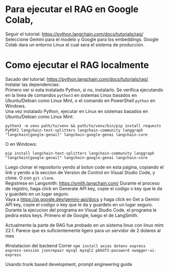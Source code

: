 # Para ejecutar el RAG en Google Colab,  
Seguir el tutorial: https://python.langchain.com/docs/tutorials/rag/ Seleccione Gemini para el modelo y Google para los embeddings. Google Colab dara un entorno Linux el cual sera el sistema de producción.

# Como ejecutar el RAG localmente  
Sacado del tutorial: https://python.langchain.com/docs/tutorials/rag/  
Instalar las dependencias:  
Primero ver si esta instalado Python, si no, instalarlo. Se verifica ejecutando en la linea de comandos `python3` en sistemas Linux basados en Ubuntu/Debian como Linux Mint, o el comando en PowerShell `python` en Windows.  
Una vez instalado Python, ejecutar en Linux en sistemas basados en Ubuntu/Debian como Linux Mint:  

```
python3 -m venv path/to/venv && path/to/venv/bin/pip install requests PyPDF2 langchain-text-splitters langchain-community langgraph "langchain[google-genai]" langchain-google-genai langchain-core
```

O en Windows:
```
pip install langchain-text-splitters langchain-community langgraph "langchain[google-genai]" langchain-google-genai langchain-core
```

Luego clonar el repositorio yendo al boton code en esta página, copiando el link y yendo a la seccion de Version de Control en Visual Studio Code, y clone. O con `git clone`.  
Registrese en Langsmith: https://smith.langchain.com/ Durante el proceso de registro, haga click en Generate API key, copie el codigo o key que le da y guardelo en un lugar seguro.  
Vaya a https://ai.google.dev/gemini-api/docs y haga click en Get a Gemini API key, copie el codigo o key que le da y guardelo en un lugar seguro. Durante la ejecucion del programa en Visual Studio Code, el programa le pedira estos keys. Primero el de Google, luego el de LangSmith.  

Actualmente la parte de RAG fue probado en un sistema linux con linux mint 22.1. Parece que es suficientemente ligero para un servidor de 2 dolares al mes  

#Instalacion del backend
Correr `npm install axios dotenv express express-session jsonrepair mysql mysql2 pbkdf2-password swagger-ui-express`



Usando trunk based development, prompt engineering guide  
